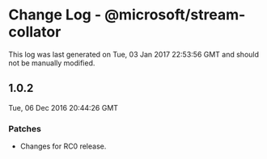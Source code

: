 # Change Log - @microsoft/stream-collator

This log was last generated on Tue, 03 Jan 2017 22:53:56 GMT and should not be manually modified.

## 1.0.2
Tue, 06 Dec 2016 20:44:26 GMT

### Patches

- Changes for RC0 release.

